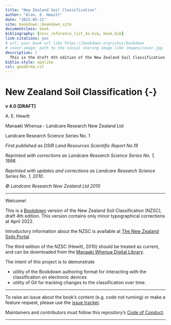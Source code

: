 ```yaml
--- 
title: "New Zealand Soil Classification"
author: "Alan. E. Hewitt"
date: "2022-05-21"
site: bookdown::bookdown_site
documentclass: book
bibliography: [nzsc_reference_list_3e.bib, book.bib]
link-citations: yes
# url: your book url like https://bookdown.org/yihui/bookdown
# cover-image: path to the social sharing image like images/cover.jpg
description: |
  This is the draft 4th edition of the New Zealand Soil Classification.
biblio-style: apalike
csl: geoderma.csl
---
```


# New Zealand Soil Classification {-}

__v 4.0 [DRAFT]__

A. E. Hewitt

Manaaki Whenua - Landcare Research New Zealand Ltd

Landcare Research Science Series No. 1

_First published as DSIR Land Resources Scientific Report No.19_

_Reprinted with corrections as Landcare Research Science Series No. 1, 1998._

_Reprinted with updates and corrections as Landcare Research Science Series No. 1, 2010._

_© Landcare Research New Zealand Ltd 2010_

***

Welcome! 

This is a [Bookdown](https://bookdown.org/) version of the New Zealand Soil Classification (NZSC), draft 4th edition. This version contains only minor typographical corrections at April 2022.

Introductory information about the NZSC is available at [The New Zealand Soils Portal](https://soils.landcareresearch.co.nz/topics/soil-classification/nzsc/). 

The third edition of the NZSC (Hewitt, 2010) should be treated as current, and can be downloaded from the [Manaaki Whenua Digital Library](http://doi.org/10.7931/DL1-LRSS-1-2010).

The intent of this project is to demonstrate 

  * utility of the Bookdown authoring format for interacting with the classification on electronic devices
  * utility of Git for tracking changes to the classification over time.
  
*** 

To raise an issue about the book’s content (e.g. code not running) or make a feature request, please use the [issue tracker](https://github.com/manaakiwhenua/nzsc_bookdown/issues).

Maintainers and contributors must follow this repository’s [Code of Conduct]().

***
